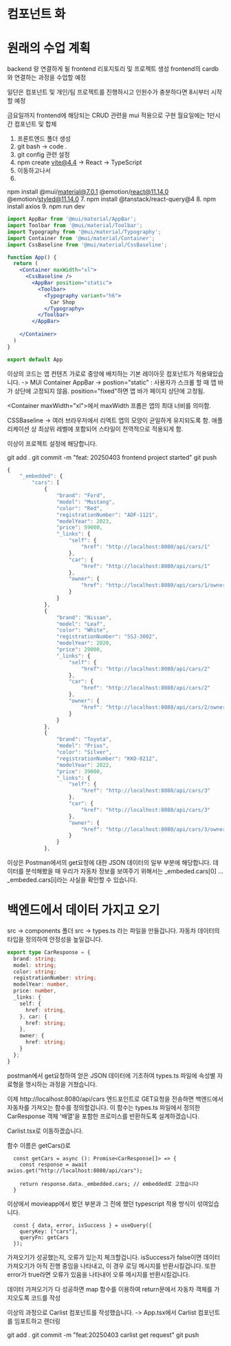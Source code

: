# 컴포넌트 화

# 원래의 수업 계획
backend 랑 연결하게 될 frontend 리포지토리 및 프로젝트 생성
frontend의 cardb와 연결하는 과정을 수업할 예정

일단은 컴포넌트 및 개인/팀 프로젝트를 진행하시고
인원수가 충분하다면 8시부터 시작할 예정

금요일까지 frontend에 해당되는 CRUD 관련을 mui 적용으로 구현
월요일에는 1만시간 컴포넌트 및 합체

1. 프론트엔드 폴더 생성
2. git bash -> code .
3. git config 관련 설정
4. npm create vite@4.4 -> React -> TypeScript
5. 이동하고나서
6. 
npm install @mui/material@7.0.1 @emotion/react@11.14.0 @emotion/styled@11.14.0
7. npm install @tanstack/react-query@4
8. npm install axios
9. npm run dev

```jsx
import AppBar from '@mui/material/AppBar';
import Toolbar from '@mui/material/Toolbar';
import Typography from '@mui/material/Typography';
import Container from '@mui/material/Container';
import CssBaseline from '@mui/material/CssBaseline';

function App() {
  return (
    <Container maxWidth="xl">
      <CssBaseline />
        <AppBar position="static">
          <Toolbar>
            <Typography variant="h6">
              Car Shop
            </Typography>
          </Toolbar>
        </AppBar>
      
    </Container>
  )
}

export default App
```
이상의 코드는 앱 컨텐츠 가로로 중앙에 배치하는 기본 레이아웃 컴포넌트가 적용돼있습니다.
-> MUI Container
AppBar -> postion="static" : 사용자가 스크롤 할 때 앱 바가 상단에 고정되지 않음. position="fixed"하면 앱 바가 페이지 상단에 고정됨.

&lt;Container maxWidth="xl"&gt;에서 maxWidth 프롭은 앱의 최대 너비를 의미함.

CSSBaseline -> 여러 브라우저에서 리액트 앱의 모양이 균일하게 유지되도록 함. 애플리케이션 상 최상위 레벨에 포함되어 스타일이 전역적으로 적용되게 함.

이상이 프로젝트 설정에 해당합니다.

git add .
git commit -m "feat: 20250403 frontend project started"
git push

```jsx
{
    "_embedded": {
        "cars": [
            {
                "brand": "Ford",
                "model": "Mustang",
                "color": "Red",
                "registrationNumber": "ADF-1121",
                "modelYear": 2023,
                "price": 59000,
                "_links": {
                    "self": {
                        "href": "http://localhost:8080/api/cars/1"
                    },
                    "car": {
                        "href": "http://localhost:8080/api/cars/1"
                    },
                    "owner": {
                        "href": "http://localhost:8080/api/cars/1/owner"
                    }
                }
            },
            {
                "brand": "Nissan",
                "model": "Leaf",
                "color": "White",
                "registrationNumber": "SSJ-3002",
                "modelYear": 2020,
                "price": 29000,
                "_links": {
                    "self": {
                        "href": "http://localhost:8080/api/cars/2"
                    },
                    "car": {
                        "href": "http://localhost:8080/api/cars/2"
                    },
                    "owner": {
                        "href": "http://localhost:8080/api/cars/2/owner"
                    }
                }
            },
            {
                "brand": "Toyota",
                "model": "Prius",
                "color": "Silver",
                "registrationNumber": "KKO-0212",
                "modelYear": 2022,
                "price": 39000,
                "_links": {
                    "self": {
                        "href": "http://localhost:8080/api/cars/3"
                    },
                    "car": {
                        "href": "http://localhost:8080/api/cars/3"
                    },
                    "owner": {
                        "href": "http://localhost:8080/api/cars/3/owner"
                    }
                }
            },
```
이상은 Postman에서의 get요청에 대한 JSON 데이터의 일부 부분에 해당합니다.
데이터를 분석해봤을 때 우리가 자동차 정보를 보여주기 위해서는
_embeded.cars[0] ... _embeded.cars[i]라는 사실을 확인할 수 있습니다.

# 백엔드에서 데이터 가지고 오기

src -> components 폴더
src -> types.ts 라는 파일을 만들겁니다. 자동차 데이터의 타입을 정의하여 안정성을 높일겁니다.

```ts
export type CarResponse = {
  brand: string;
  model: string;
  color: string;
  registrationNumber: string;
  modelYear: number,
  price: number,
  _links: {
    self: {
      href: string,
    }, car: {
      href: string;
    },
    owner: {
      href: string;
    }
  };
} 
```
postman에서 get요청하여 얻은 JSON 데이터에 기초하여 types.ts 파일에 속성별 자료형을 명시하는 과정을 거쳤습니다.

이제 http://localhost:8080/api/cars 엔드포인트로 GET요청을 전송하면 백엔드에서 자동차를 가져오는 함수를 정의할겁니다.
이 함수는 types.ts 파일에서 정의한 CarResponse 객체 '배열'을 포함한 프로미스를 반환하도록 설계하겠습니다.

Carlist.tsx로 이동하겠습니다.

함수 이름은 getCars()로

```tsx
  const getCars = async (): Promise<CarResponse[]> => {
    const response = await axios.get("http://localhost:8080/api/cars");

    return response.data._embedded.cars; // embedded로 고쳤습니다
  }
```
이상에서 movieapp에서 봤던 부분과 그 전에 했던 typescript 적용 방식이 섞여있습니다.

```tsx
  const { data, error, isSuccess } = useQuery({
    queryKey: ["cars"],
    queryFn: getCars
  });
```

가져오기가 성공했는지, 오류가 있는지 체크할겁니다. isSuccess가 false이면 데이터 가져오기가 아직 진행 중임을 나타내고, 이 경우 로딩 메시지를 반환시킬겁니다. 또한 error가 true라면 오류가 있음을 나타내어 오류 메시지를 반환시킬겁니다.

데이터 가져오기가 다 성공하면 map 함수를 이용하여 return문에서 자동차 객체를 가지오도록 코드를 작성

이상의 과정으로 Carlist 컴포넌트를 작성했습니다. -> App.tsx에서 Carlist 컴포넌트를 임포트하고 렌더링

git add .
git commit -m "feat:20250403 carlist get request"
git push